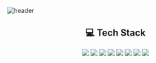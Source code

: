 <!--Header-->
![header](https://capsule-render.vercel.app/api?type=rect&color=gradient&height=300&section=header&text=👋%20Hi,%20I’m%20Jeonkyujin)

<h2 align="center">💻 Tech Stack</h2>
<p align="center">
  <img src="https://img.shields.io/badge/java-007396?style=flat-square&logo=openjdk&logoColor=white"/>
  <img src="https://img.shields.io/badge/Spring-6DB33F?style=flat-square&logo=spring&logoColor=white"/>
  <img src="https://img.shields.io/badge/Springboot-6DB33F?style=flat-square&logo=springboot&logoColor=white"/>
  <img src="https://img.shields.io/badge/Springsecurity-6DB33F?style=flat-square&logo=springsecurity&logoColor=white"/>
  <img src="https://img.shields.io/badge/MYSQL-4479A1?style=flat-square&logo=mysql&logoColor=white"/>
  <img src="https://img.shields.io/badge/Redis-DC382D?style=flat-square&logo=redis&logoColor=white"/>
  <img src="https://img.shields.io/badge/docker-2496ED?style=flat-square&logo=docker&logoColor=white"/>
  <img src="https://img.shields.io/badge/Amazon%20EC2-FF9900?style=flat-square&logo=amazonec2&logoColor=white"/>
</p>


